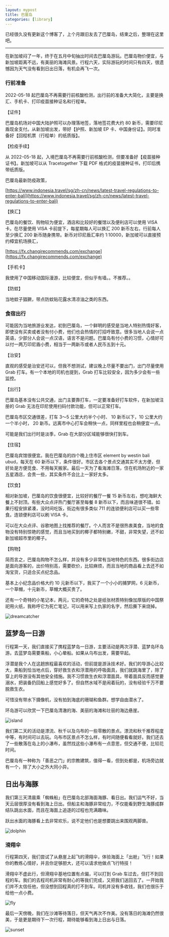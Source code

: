 ```yaml
---
layout: mypost
title: 巴厘岛
categories: [library]
---
```


已经很久没有更新这个博客了，上个月跟旧友去了巴厘岛，结束之后，整理在这里吧。

----

在新加坡闷了一年，终于在五月中旬抽出时间去巴厘岛游玩。巴厘岛物价便宜，与新加坡距离不远，有美丽的海滩风景。行程六天，实际游玩的时间只有四天，很遗憾因为天气没有看到日出日落，有机会再飞一次。

### 行前准备

2022-05-18 起巴厘岛不再需要行前核酸检测，出行前的准备大大简化，主要是换汇、手机卡、打印疫苗接种证名和行程单。

【证件】

巴厘岛机场对中国大陆护照可以办理落地签，落地签花费大约 80 新币，需要印尼盾现金支付。从新加坡出发，带好【护照、新加坡 EP 卡、中国身份证】。同时准备好【回程机票（行程单）的纸质版】。

【检疫手续】

从 2022-05-18 起，入境巴厘岛不再需要行前核酸检测，但要准备好【疫苗接种证书】。新加坡可以从 Tracetogether 下载 PDF 格式的疫苗接种证书，打印后携带纸质版。

巴厘岛最新防疫政策，

[https://www.indonesia.travel/sg/zh-cn/news/latest-travel-regulations-to-enter-bali](https://www.indonesia.travel/sg/zh-cn/news/latest-travel-regulations-to-enter-bali)

【换汇】

巴厘岛的餐饮、购物较为便宜，酒店和比较好的餐馆以及便利店可以使用 VISA 卡。在尽量使用 VISA 卡前提下，每星期每人可以换汇 200 新币左右，行前每人至少换汇 200 新币随身携带。新币对印尼盾汇率约 1:10000，新加坡可以直接预约樟宜机场换汇，

[https://fx.changirecommends.com/exchange](https://fx.changirecommends.com/exchange)

【手机卡】

我使用了中国移动国际漫游，比较便宜，但似乎有墙。。不推荐。。

【防蚊】

当地蚊子猖獗，带点防蚊贴花露水清凉油之类的东西。

### 食宿出行

可能因为当地旅游业发达，初到巴厘岛，一个鲜明的感受是当地人特别热情好客，即使没有买卖或者没有付小费，他们也会热情的打招呼致意。很多当地人会说一点英语，少部分人会说一点汉语，语言不是问题。巴厘岛有付小费的习惯，心情好可以付一两万印尼盾小费，相当于一两新币或者人民币五到十元。

【治安】

直观的感受是治安还可以，但我不想测试，建议晚上尽量不要出门，出门尽量使用 Grab 打车。有一个本地的司机也提到，Grab 打车比较安全，因为多少会有一些监控。

【出行】

巴厘岛基本没有公共交通，出门主要靠打车，一定要准备好打车软件，在新加坡注册的 Grab 无法在印尼使用扫码付款功能，但可以正常打车。

巴厘岛市区交通很差，打车 3～5 公里大约半个小时、 10 新币以下，10 公里大约一个半小时， 20 新币。远离市中心打车会稍快一点，同样里程也会稍便宜一点。

可能是我们出行时是淡季，Grab 在大部分区域能够很快打到车。

【住宿】

巴厘岛宾馆很便宜。我在巴厘岛的四个晚上住市区 element by westin bali ubud，每天在 60 新币以下，条件很好。市区去各个景点交通其实不太方便，但好处是方便觅食、不用每天搬家。最后一天为了看海滩日落，住在机场附近的一家五星酒店，会贵一些，其实条件不会比上一家好太多。

【饮食】

相对新加坡，巴厘岛的饮食很便宜，比较好的餐厅一餐 15 新币左右，想吃海鲜大餐上不封顶。有些大众点评热门餐厅甚至每餐 8 新币以下，而且味道很不错。如果行程安排紧凑，没时间吃饭，街边有很多类似 711 的连锁便利店可以买一些零食。连锁便利店可以刷 VISA 卡。

可以在大众点评、谷歌地图上找推荐的餐厅。个人而言不是很热衷美食，当地的食物没有特别惊艳的感觉，而且当地买到的椰子都特别嫩，不甜，非常失望，还不如新加坡超市里的椰子。

【购物】

简而言之，巴厘岛购物不怎么样，并没有多少非常有当地特色的东西。很多街边店是面向游客的，出价特别高，需要砍价，比较麻烦，而且当地的商品看上去还不如淘宝货，只适合买点纪念品。

基本上小纪念品价格大约 10 元新币以下，我买了一个小小的捕梦网，6 元新币，一个草帽，十元新币，草帽大概买贵了。

还有一个奇特的小笔记本，两元，它的奇特之处是纸张材质特别像加厚版的中国祭祀用火纸，我称呼它为死亡笔记，可以用来写上仇家的名字，然后撕下来烧掉。

![dreamcatcher](../../posts/2022-life/dreamcatcher.jpeg)

## 蓝梦岛一日游

行程第一天，我们直接买了携程蓝梦岛一日游，主要活动是两次浮潜、蓝梦岛环岛游。去蓝梦岛需要乘船，小心晕船。如果从乌布出发，需要早起。

浮潜是我个人在这趟旅程最喜欢的活动，但前提是游泳技术好。我们的导游心比较大，乘船到恰当地点后，穿好救生衣和浮潜用的呼吸面具，我们就跳海里了，除了穿上的导游没有其他安全措施。我不习惯救生衣和浮潜面具，带着面具反而感觉要溺水，把装备扔回船上感觉好多了。但自然水域不是闹着玩的，没有经验千万不要脱救生衣。

可惜没有带水下摄像机，没有拍到海底的珊瑚和鱼群。想学自由潜水了。

环岛游可以欣赏一下巴厘岛清澈的海、美丽的海滩和壮丽的海边悬崖。

![island](../../posts/2022-life/island.jpeg)

我们第二天的活动是漂流、秋千以及乌布的一些零散的景点。漂流和秋千推荐程度中等，有时间可以去玩。乌布市区景点不怎么样，有时间随便看看就好。我们还去了一些散落在岛上的小瀑布，虽然找这些小瀑布有一点意思，但交通不便，比较花时间。

巴厘岛有一种称为「善恶之门」的宗教建筑，值得一看，但到处都是，机场旁边就有一个，除了大小之外大同小异。

## 日出与海豚

我们第三天清晨乘「蜘蛛船」在巴厘岛北部海面海豚、看日出。我们运气不好，当天云层很厚没有看到海上日出。但船主和海豚非常给力，不仅能看到野生海豚成群结队跳出水面，而且在海面上追逐的过程也充满趣味。

跃出水面的海豚看上去非常欢乐，说不定他们也是想要跳出来围观两脚兽。

![dolphin](../../posts/2022-life/dolphin.jpeg)

### 滑翔伞

行程第四天，我们尝试了从悬崖上起飞的滑翔伞，体验海面上「出舱」飞行！如果你的教练心情好，并且你足够胆大，还可以请求他做点飞行特技！

滑翔伞不虚此行，但滑翔伞基地位置有点偏，可以打到 Grab 车过去，但打不到回程的车。我们的去程司机非常有耐心的等我们完成，又把我们送回去了。一开始我们并不太信任他，但没想到回程真的打不到车。司机并没有多收钱，我们也很乐于给他一点小费。

![fly](../../posts/2022-life/fly.jpeg)

最后一天傍晚，我们在沙滩等待落日，但天气再次不作美。没有落日的海滩仍然很美，于是更是期待下一次行程，期待能够看到海上日出与日落。

![sunset](../../posts/2022-life/sunset.jpeg)
